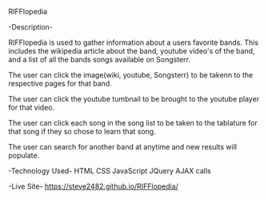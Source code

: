 RIFFlopedia

-Description-

RIFFlopedia is used to gather information about a users favorite bands. This includes the wikipedia article about the band, youtube video's of the band, and a list of all the bands songs available on Songsterr.

The user can click the image(wiki, youtube, Songsterr) to be takenn to the respective pages for that band.

The user can click the youtube tumbnail to be brought to the youtube player for that video.

The user can click each song in the song list to be taken to the tablature for that song if they so chose to learn that song.

The user can search for another band at anytime and new results will populate.

-Technology Used-
HTML
CSS
JavaScript
JQuery
AJAX calls

-Live Site-
https://steve2482.github.io/RIFFlopedia/